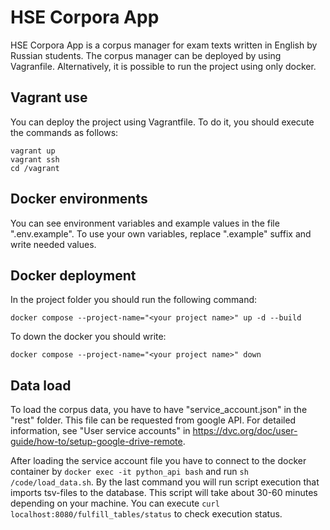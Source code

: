 # HSE Corpora App
HSE Corpora App is a corpus manager for exam texts written in English by Russian students. The corpus manager can be deployed by using Vagranfile. Alternatively, it is possible to run the project using only docker.

## Vagrant use
You can deploy the project using Vagrantfile. To do it, you should execute the commands as follows:
```
vagrant up
vagrant ssh
cd /vagrant
```

## Docker environments
You can see environment variables and example values in the file ".env.example". To use your own variables, replace ".example" suffix and write needed values.

## Docker deployment
In the project folder you should run the following command:
```
docker compose --project-name="<your project name>" up -d --build
```
To down the docker you should write:
```
docker compose --project-name="<your project name>" down
```

## Data load
To load the corpus data, you have to have "service_account.json" in the "rest" folder. This file can be requested from google API. For detailed information, see "User service accounts" in https://dvc.org/doc/user-guide/how-to/setup-google-drive-remote.

After loading the service account file you have to connect to the docker container by `docker exec -it python_api bash` and run `sh /code/load_data.sh`. By the last command you will run script execution that imports tsv-files to the database. This script will take about 30-60 minutes depending on your machine. You can execute `curl localhost:8080/fulfill_tables/status` to check execution status.

